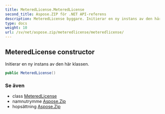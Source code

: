 ```yaml
---
title: MeteredLicense.MeteredLicense
second_title: Aspose.ZIP för .NET API-referens
description: MeteredLicense byggare. Initierar en ny instans av den här klassen.
type: docs
weight: 10
url: /sv/net/aspose.zip/meteredlicense/meteredlicense/
---
```

## MeteredLicense constructor

Initierar en ny instans av den här klassen.

```csharp
public MeteredLicense()
```

### Se även

* class [MeteredLicense](../)
* namnutrymme [Aspose.Zip](../../meteredlicense/)
* hopsättning [Aspose.Zip](../../../)


